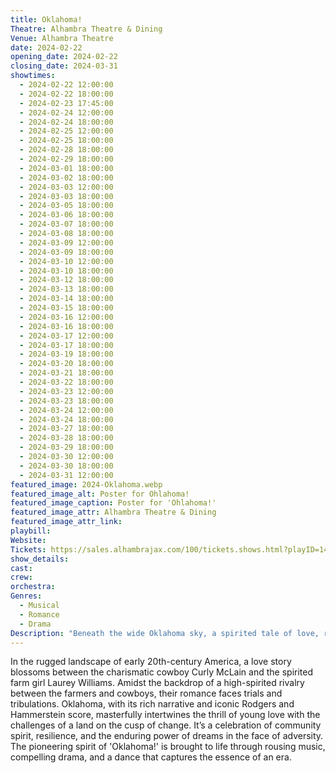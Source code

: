 ```yaml
---
title: Oklahoma!
Theatre: Alhambra Theatre & Dining
Venue: Alhambra Theatre
date: 2024-02-22
opening_date: 2024-02-22
closing_date: 2024-03-31
showtimes:
  - 2024-02-22 12:00:00
  - 2024-02-22 18:00:00
  - 2024-02-23 17:45:00
  - 2024-02-24 12:00:00
  - 2024-02-24 18:00:00
  - 2024-02-25 12:00:00
  - 2024-02-25 18:00:00
  - 2024-02-28 18:00:00
  - 2024-02-29 18:00:00
  - 2024-03-01 18:00:00
  - 2024-03-02 18:00:00
  - 2024-03-03 12:00:00
  - 2024-03-03 18:00:00
  - 2024-03-05 18:00:00
  - 2024-03-06 18:00:00
  - 2024-03-07 18:00:00
  - 2024-03-08 18:00:00
  - 2024-03-09 12:00:00
  - 2024-03-09 18:00:00
  - 2024-03-10 12:00:00
  - 2024-03-10 18:00:00
  - 2024-03-12 18:00:00
  - 2024-03-13 18:00:00
  - 2024-03-14 18:00:00
  - 2024-03-15 18:00:00
  - 2024-03-16 12:00:00
  - 2024-03-16 18:00:00
  - 2024-03-17 12:00:00
  - 2024-03-17 18:00:00
  - 2024-03-19 18:00:00
  - 2024-03-20 18:00:00
  - 2024-03-21 18:00:00
  - 2024-03-22 18:00:00
  - 2024-03-23 12:00:00
  - 2024-03-23 18:00:00
  - 2024-03-24 12:00:00
  - 2024-03-24 18:00:00
  - 2024-03-27 18:00:00
  - 2024-03-28 18:00:00
  - 2024-03-29 18:00:00
  - 2024-03-30 12:00:00
  - 2024-03-30 18:00:00
  - 2024-03-31 12:00:00
featured_image: 2024-Oklahoma.webp
featured_image_alt: Poster for Ohlahoma!
featured_image_caption: Poster for 'Ohlahoma!'
featured_image_attr: Alhambra Theatre & Dining
featured_image_attr_link: 
playbill:
Website: 
Tickets: https://sales.alhambrajax.com/100/tickets.shows.html?playID=1455&code=WWW&qty_target=0
show_details: 
cast:
crew:
orchestra:
Genres:
  - Musical
  - Romance
  - Drama
Description: "Beneath the wide Oklahoma sky, a spirited tale of love, rivalry, and dreams unfolds. Oklahoma captures the heart of a new America with its mesmerizing music and vibrant characters."
---
```

In the rugged landscape of early 20th-century America, a love story blossoms between the charismatic cowboy Curly McLain and the spirited farm girl Laurey Williams. Amidst the backdrop of a high-spirited rivalry between the farmers and cowboys, their romance faces trials and tribulations. Oklahoma, with its rich narrative and iconic Rodgers and Hammerstein score, masterfully intertwines the thrill of young love with the challenges of a land on the cusp of change. It’s a celebration of community spirit, resilience, and the enduring power of dreams in the face of adversity. The pioneering spirit of 'Oklahoma!' is brought to life through rousing music, compelling drama, and a dance that captures the essence of an era.